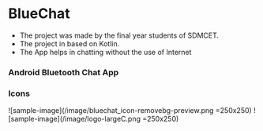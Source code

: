 # BlueChat
* The project was made by the final year students of SDMCET. 
* The project in based on Kotlin.
* The App helps in chatting without the use of Internet


### Android Bluetooth Chat App

### Icons
![sample-image](/image/bluechat_icon-removebg-preview.png =250x250)
![sample-image](/image/logo-largeC.png  =250x250)
